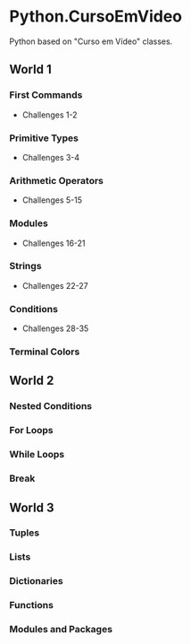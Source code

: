 # Python.CursoEmVideo
 Python based on "Curso em Vídeo" classes.

## World 1

### First Commands

- Challenges 1-2

### Primitive Types

- Challenges 3-4

### Arithmetic Operators

- Challenges 5-15
 
### Modules

- Challenges 16-21

### Strings

- Challenges 22-27

### Conditions 

- Challenges 28-35

### Terminal Colors

## World 2

### Nested Conditions

### For Loops

### While Loops

### Break

## World 3

### Tuples

### Lists

### Dictionaries

### Functions

### Modules and Packages
